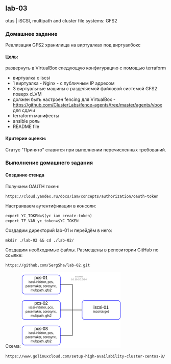## lab-03
otus | iSCSI, multipath and cluster file systems: GFS2

### Домашнее задание
Реализация GFS2 хранилища на виртуалках под виртуалбокс

#### Цель:
развернуть в VirtualBox следующую конфигурацию с помощью terraform

- виртуалка с iscsi
- 1 виртуалка - Nginx - с публичным IP адресом
- 3 виртуальные машины с разделяемой файловой системой GFS2 поверх cLVM
- должен быть настроен fencing для VirtualBox - https://github.com/ClusterLabs/fence-agents/tree/master/agents/vbox 
  для сдачи
- terraform манифесты
- ansible роль
- README file

#### Критерии оценки:
Статус "Принято" ставится при выполнении перечисленных требований.


### Выполнение домашнего задания

#### Создание стенда

Получаем OAUTH токен:
```
https://cloud.yandex.ru/docs/iam/concepts/authorization/oauth-token
```
Настраиваем аутентификации в консоли:
```
export YC_TOKEN=$(yc iam create-token)
export TF_VAR_yc_token=$YC_TOKEN
```

Создадим директорий lab-01 и перейдём в него:
```
mkdir ./lab-02 && cd ./lab-02/
```
Создадим необходимые файлы. Размещены в репозитории GitHub по ссылке:
```
https://github.com/SergSha/lab-02.git
```

Схема:
<img src="pics/infra.png" alt="infra.png" />

```https://www.golinuxcloud.com/setup-high-availability-cluster-centos-8/```